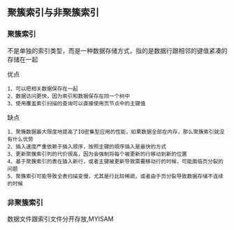 ## 聚簇索引与非聚簇索引


### 聚簇索引

不是单独的索引类型，而是一种数据存储方式，指的是数据行跟相邻的键值紧凑的存储在一起
			
优点
```text
1、可以把相关数据保存在一起
2、数据访问更快，因为索引和数据保存在同一个树中
3、使用覆盖索引扫描的查询可以直接使用页节点中的主键值
```

缺点
```text
1、聚簇数据最大限度地提高了IO密集型应用的性能，如果数据全部在内存，那么聚簇索引就没有什么优势
2、插入速度严重依赖于插入顺序，按照主键的顺序插入是最快的方式
3、更新聚簇索引列的代价很高，因为会强制将每个被更新的行移动到新的位置
4、基于聚簇索引的表在插入新行，或者主键被更新导致需要移动行的时候，可能面临页分裂的问题
5、聚簇索引可能导致全表扫描变慢，尤其是行比较稀疏，或者由于页分裂导致数据存储不连续的时候
```

### 非聚簇索引

数据文件跟索引文件分开存放,MYISAM
